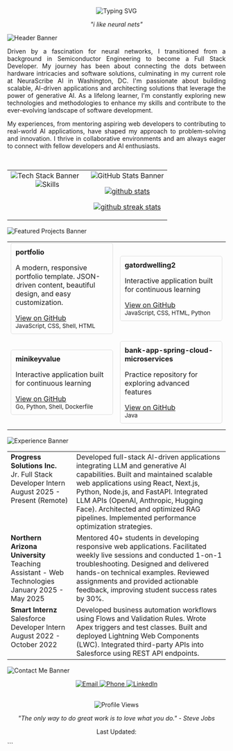 
<div align="center">
  <img src="https://readme-typing-svg.herokuapp.com?font=Fira+Code&size=30&duration=2000&color=00FFFF&center=true&vCenter=true&width=800&height=80&lines=Hi,+I'm+Mustaq+Sohail+Shaik!%F0%9F%91%BBSemiconductor+Engineer+Turned+Full+Stack+Developer" alt="Typing SVG" />
  <p><i>"i like neural nets"</i></p>
</div>

<img src="https://capsule-render.vercel.app/api?type=waving&color=gradient&height=100&section=header&text=About%20Me&fontSize=25" alt="Header Banner"/>

<div align="justify">
  <p>
    Driven by a fascination for neural networks, I transitioned from a background in Semiconductor Engineering to become a Full Stack Developer. My journey has been about connecting the dots between hardware intricacies and software solutions, culminating in my current role at NeuraScribe AI in Washington, DC. I'm passionate about building scalable, AI-driven applications and architecting solutions that leverage the power of generative AI. As a lifelong learner, I'm constantly exploring new technologies and methodologies to enhance my skills and contribute to the ever-evolving landscape of software development.
  </p>
  <p>
    My experiences, from mentoring aspiring web developers to contributing to real-world AI applications, have shaped my approach to problem-solving and innovation. I thrive in collaborative environments and am always eager to connect with fellow developers and AI enthusiasts.
  </p>
</div>

<br>

<table width="100%">
  <tr>
    <td width="50%" valign="top">
      <img src="https://capsule-render.vercel.app/api?type=waving&color=gradient&height=60&section=header&text=Tech%20Stack&fontSize=20" alt="Tech Stack Banner"/>
      <div align="center">
        <img src="https://skillicons.dev/icons?i=html,css,js,ts,react,nodejs,express,python,flask,fastapi,postgres,supabase,firebase,aws,azure,vercel,render,githubactions,docker,git,github,vscode,jupyter,bootstrap,tailwindcss,sqlalchemy,openai,Claude,Gemini,Ollama,HuggingFace" alt="Skills" />
      </div>
    </td>
    <td width="50%" valign="top">
      <img src="https://capsule-render.vercel.app/api?type=waving&color=gradient&height=60&section=header&text=GitHub%20Stats&fontSize=20" alt="GitHub Stats Banner"/>
      <p align="center">
        <a href="https://github.com/KushagraSikka">
          <img src="https://github-readme-stats.vercel.app/api?username=KushagraSikka&show_icons=true&locale=en&theme=radical" alt="github stats"/>
        </a>
      </p>
      <p align="center">
        <a href="https://github.com/KushagraSikka">
          <img src="https://github-readme-streak-stats.herokuapp.com/?user=KushagraSikka&theme=radical" alt="github streak stats"/>
        </a>
      </p>
    </td>
  </tr>
</table>

<img src="https://capsule-render.vercel.app/api?type=waving&color=gradient&height=100&section=header&text=Featured%20Projects&fontSize=25" alt="Featured Projects Banner"/>

<table width="100%">
<tr>
<td width="50%">
  <div style="border: 1px solid #ddd; border-radius: 5px; padding: 10px; margin-bottom: 10px;">
    <b>portfolio</b>
    <p>A modern, responsive portfolio template. JSON-driven content, beautiful design, and easy customization.</p>
    <a href="https://github.com/KushagraSikka/portfolio">View on GitHub</a>
    <br>
    <small>JavaScript, CSS, Shell, HTML</small>
  </div>
</td>
<td width="50%">
  <div style="border: 1px solid #ddd; border-radius: 5px; padding: 10px; margin-bottom: 10px;">
    <b>gatordwelling2</b>
    <p>Interactive application built for continuous learning</p>
    <a href="https://github.com/KushagraSikka/gatordwelling2">View on GitHub</a>
    <br>
    <small>JavaScript, CSS, HTML, Python</small>
  </div>
</td>
</tr>
<tr>
<td width="50%">
  <div style="border: 1px solid #ddd; border-radius: 5px; padding: 10px; margin-bottom: 10px;">
    <b>minikeyvalue</b>
    <p>Interactive application built for continuous learning</p>
    <a href="https://github.com/KushagraSikka/minikeyvalue">View on GitHub</a>
    <br>
    <small>Go, Python, Shell, Dockerfile</small>
  </div>
</td>
<td width="50%">
  <div style="border: 1px solid #ddd; border-radius: 5px; padding: 10px; margin-bottom: 10px;">
    <b>bank-app-spring-cloud-microservices</b>
    <p>Practice repository for exploring advanced features</p>
    <a href="https://github.com/KushagraSikka/bank-app-spring-cloud-microservices">View on GitHub</a>
    <br>
    <small>Java</small>
  </div>
</td>
</tr>
</table>

<img src="https://capsule-render.vercel.app/api?type=waving&color=gradient&height=100&section=header&text=Experience&fontSize=25" alt="Experience Banner"/>

<table width="100%">
  <tr>
    <td width="30%" valign="top">
      <b>Progress Solutions Inc.</b><br>
      Jr. Full Stack Developer Intern<br>
      August 2025 - Present (Remote)
    </td>
    <td width="70%" valign="top">
      Developed full-stack Al-driven applications integrating LLM and generative Al capabilities. Built and maintained scalable web applications using React, Next.js, Python, Node.js, and FastAPI. Integrated LLM APIs (OpenAI, Anthropic, Hugging Face). Architected and optimized RAG pipelines. Implemented performance optimization strategies.
    </td>
  </tr>
  <tr>
    <td width="30%" valign="top">
      <b>Northern Arizona University</b><br>
      Teaching Assistant - Web Technologies<br>
      January 2025 - May 2025
    </td>
    <td width="70%" valign="top">
      Mentored 40+ students in developing responsive web applications. Facilitated weekly live sessions and conducted 1-on-1 troubleshooting. Designed and delivered hands-on technical examples. Reviewed assignments and provided actionable feedback, improving student success rates by 30%.
    </td>
  </tr>
  <tr>
    <td width="30%" valign="top">
      <b>Smart Internz</b><br>
      Salesforce Developer Intern<br>
      August 2022 - October 2022
    </td>
    <td width="70%" valign="top">
      Developed business automation workflows using Flows and Validation Rules. Wrote Apex triggers and test classes. Built and deployed Lightning Web Components (LWC). Integrated third-party APIs into Salesforce using REST API endpoints.
    </td>
  </tr>
</table>

<img src="https://capsule-render.vercel.app/api?type=waving&color=gradient&height=100&section=header&text=Contact%20Me&fontSize=25" alt="Contact Me Banner"/>

<div align="center">
  <p>
    <a href="mailto:reachtomustaqsohail@gmail.com">
      <img src="https://img.shields.io/badge/Email-reachtomustaqsohail@gmail.com-critical?style=flat-square&logo=gmail" alt="Email"/>
    </a>
    <a href="tel:9282557208">
      <img src="https://img.shields.io/badge/Phone-(928)%20255--7208-success?style=flat-square&logo=phone" alt="Phone"/>
    </a>
    <a href="https://www.linkedin.com/in/mustaq-shaik-719001195/">
      <img src="https://img.shields.io/badge/LinkedIn-Connect-blue?style=flat-square&logo=linkedin" alt="LinkedIn"/>
    </a>
  </p>
</div>

<br>

<div align="center">
  <img src="https://komarev.com/ghpvc/?username=KushagraSikka&label=Profile%20views&color=blueviolet&style=flat" alt="Profile Views"/>
  <p><i>"The only way to do great work is to love what you do." - Steve Jobs</i></p>
  <p>Last Updated: <!--#echo var="LAST_MODIFIED" --></p>
</div>
```
